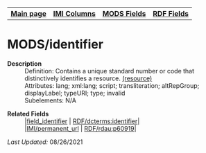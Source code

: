 <!DOCTYPE html>
<html>

<body>
<table style="width:100%">
  <tr>
    <th><a href="index.md">Main page</a></th>
	<th><a href="IMI.md">IMI Columns</a></th>
    <th><a href="MODS.md">MODS Fields</a></th>
    <th><a href="RDF.md">RDF Fields</a></th>
  </tr>
</table>



<h1>MODS/identifier</h1>
<dl>
  <dt><b>Description</b></dt>
  <dd>Definition: Contains a unique standard number or code that distinctively identifies a resource. <a href="https://www.loc.gov/standards/mods/userguide/identifier.md"> (resource)</a>
</dd>
  <dd>Attributes: lang; xml:lang; script; transliteration; altRepGroup; displayLabel; typeURI; type; invalid</dd>
  <dd>Subelements: N/A</dd>
</dl>
<dl>
	<dt><b>Related Fields</b></dt>
		<dd>|<a href="field_identifier.md">field_identifier</a> | <a href="rdf.dcterms.identifier.md">RDF/dcterms:identifier</a>|</dd>
				<dd>|<a href="permanent_url.md">IMI/permanent_url</a> | <a href="rdf.rdau.p60919.md">RDF/rdau:p60919</a>|</dd>
</dl>
<p><i>Last Updated: </i>08/26/2021</p>
</body>
</html>
